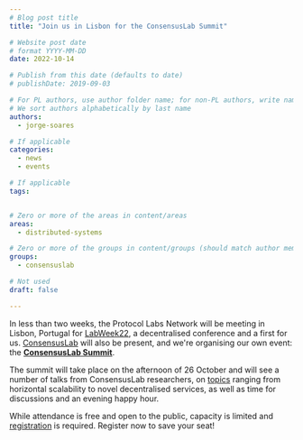 ```yaml
---
# Blog post title
title: "Join us in Lisbon for the ConsensusLab Summit"

# Website post date
# format YYYY-MM-DD
date: 2022-10-14

# Publish from this date (defaults to date)
# publishDate: 2019-09-03

# For PL authors, use author folder name; for non-PL authors, write name as in paper within ""
# We sort authors alphabetically by last name
authors:
  - jorge-soares

# If applicable
categories:
  - news
  - events

# If applicable
tags:


# Zero or more of the areas in content/areas
areas:
  - distributed-systems

# Zero or more of the groups in content/groups (should match author membership)
groups:
  - consensuslab

# Not used
draft: false

---
```


In less than two weeks, the Protocol Labs Network will be meeting in Lisbon, Portugal for [LabWeek22](https://22.labweek.io/), a decentralised conference and a first for us. [ConsensusLab](/groups/consensuslab/) will also be present, and we're organising our own event: the **[ConsensusLab Summit](https://www.consensuslabsummit.io/)**.

The summit will take place on the afternoon of 26 October and will see a number of talks from ConsensusLab researchers, on [topics](https://www.consensuslabsummit.io/schedule) ranging from horizontal scalability to novel decentralised services, as well as time for discussions and an evening happy hour.

While attendance is free and open to the public, capacity is limited and [registration](https://www.consensuslabsummit.io/register) is required. Register now to save your seat!
